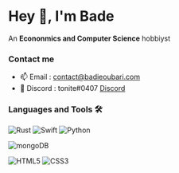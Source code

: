 # Hey 👋, I'm Bade

An **Econonmics and Computer Science** hobbiyst

### Contact me
- 📫 Email : contact@badieoubari.com
- 💬 Discord : tonite#0407
[Discord](https://img.shields.io/badge/Discord-7289DA?style=for-the-badge&logo=discord&logoColor=white)

### Languages and Tools 🛠 

![Rust](https://img.shields.io/badge/Rust-000000?style=for-the-badge&logo=rust&logoColor=white)
![Swift](https://img.shields.io/badge/Swift-FA7343?style=for-the-badge&logo=swift&logoColor=white)
![Python](http://img.shields.io/badge/-Python-3776AB?style=flat-square&logo=python&logoColor=ffffff)

![mongoDB](https://img.shields.io/badge/MongoDB-4EA94B?style=for-the-badge&logo=mongodb&logoColor=white)

![HTML5](https://img.shields.io/badge/-HTML5-%23E44D27?style=flat-square&logo=html5&logoColor=ffffff)
![CSS3](https://img.shields.io/badge/-CSS3-%231572B6?style=flat-square&logo=css3)


